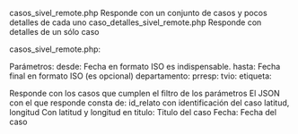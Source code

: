 
casos_sivel_remote.php  Responde con un conjunto de casos y pocos detalles de cada uno
caso_detalles_sivel_remote.php Responde con detalles de un sólo caso

casos_sivel_remote.php:

Parámetros:
desde: Fecha en formato ISO es indispensable.
hasta: Fecha final en formato ISO (es opcional)
departamento: 
prresp:
tvio:
etiqueta:

Responde con los casos que cumplen el filtro de los parámetros
El JSON con el que responde consta de:
id_relato con identificación del caso
latitud, longitud Con latitud y longitud en 
titulo: Titulo del caso
Fecha: Fecha del caso

